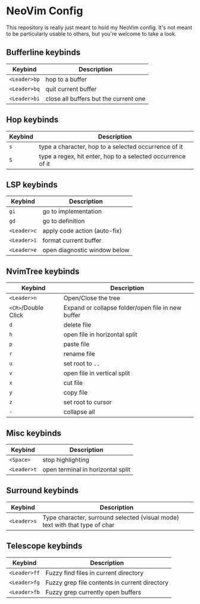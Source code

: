 # NeoVim Config

This repository is really just meant to hold my NeoVim config. It's not meant to be particularly usable to others, but you're welcome to take a look.

## Bufferline keybinds
| Keybind | Description |
|---------|-------------|
|`<Leader>bp`|hop to a buffer|
|`<Leader>bq`|quit current buffer|
|`<Leader>bi`|close all buffers but the current one

## Hop keybinds
| Keybind | Description |
|---------|-------------|
|`s`|type a character, hop to a selected occurrence of it|
|`S`|type a regex, hit enter, hop to a selected occurrence of it|

## LSP keybinds
| Keybind | Description |
|---------|-------------|
|`gi`|go to implementation|
|`gd`|go to definition|
|`<Leader>c`|apply code action (auto-fix)|
|`<Leader>i`|format current buffer|
|`<Leader>e`|open diagnostic window below|

## NvimTree keybinds
| Keybind | Description |
|---------|-------------|
|`<Leader>n`|Open/Close the tree|
|`<CR>`/Double Click|Expand or collapse folder/open file in new buffer|
|`d`|delete file|
|`h`|open file in horizontal split|
|`p`|paste file|
|`r`|rename file|
|`u`|set root to `..`|
|`v`|open file in vertical split|
|`x`|cut file|
|`y`|copy file|
|`z`|set root to cursor|
|`-`|collapse all|

## Misc keybinds
| Keybind | Description |
|---------|-------------|
|`<Space>`|stop highlighting|
|`<Leader>t`|open terminal in horizontal split|

## Surround keybinds
| Keybind | Description |
|---------|-------------|
|`<Leader>s`|Type character, surround selected (visual mode) text with that type of char|

## Telescope keybinds
| Keybind | Description |
|---------|-------------|
|`<Leader>ff`|Fuzzy find files in current directory|
|`<Leader>fg`|Fuzzy grep file contents in current directory|
|`<Leader>fb`|Fuzzy grep currently open buffers|
